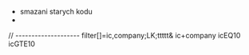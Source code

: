 
- smazani starych kodu
- 

// --------------------
filter[]=ic,company;LK;ttttt&
ic+company
icEQ10
icGTE10